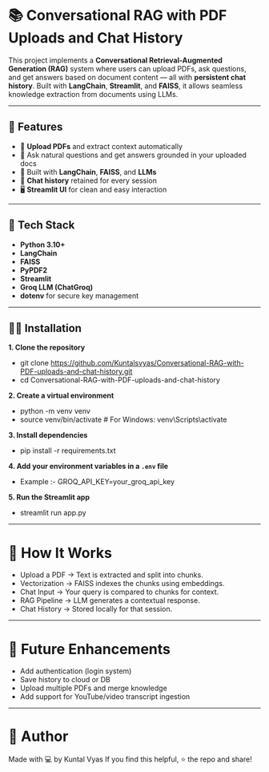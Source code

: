 # 📚 Conversational RAG with PDF Uploads and Chat History

This project implements a **Conversational Retrieval-Augmented Generation (RAG)** system where users can upload PDFs, ask questions, and get answers based on document content — all with **persistent chat history**. Built with **LangChain**, **Streamlit**, and **FAISS**, it allows seamless knowledge extraction from documents using LLMs.

---

## 🚀 Features

- 📁 **Upload PDFs** and extract context automatically
- 🤖 Ask natural questions and get answers grounded in your uploaded docs
- 🧠 Built with **LangChain**, **FAISS**, and **LLMs**
- 💬 **Chat history** retained for every session
- 🖥️ **Streamlit UI** for clean and easy interaction

---

## 🧰 Tech Stack

- **Python 3.10+**
- **LangChain**
- **FAISS**
- **PyPDF2**
- **Streamlit**
- **Groq LLM (ChatGroq)**
- **dotenv** for secure key management

---

## 🧑‍💻 Installation

**1. Clone the repository**
- git clone https://github.com/Kuntalsvyas/Conversational-RAG-with-PDF-uploads-and-chat-history.git
- cd Conversational-RAG-with-PDF-uploads-and-chat-history

**2. Create a virtual environment**
- python -m venv venv
- source venv/bin/activate  # For Windows: venv\Scripts\activate

**3. Install dependencies**
- pip install -r requirements.txt

**4. Add your environment variables in a `.env` file**
- Example :- GROQ_API_KEY=your_groq_api_key


**5. Run the Streamlit app**
- streamlit run app.py

---

# 🧪 How It Works
- Upload a PDF → Text is extracted and split into chunks.
- Vectorization → FAISS indexes the chunks using embeddings.
- Chat Input → Your query is compared to chunks for context.
- RAG Pipeline → LLM generates a contextual response.
- Chat History → Stored locally for that session.

---

# 📌 Future Enhancements
 - Add authentication (login system)
 - Save history to cloud or DB
 - Upload multiple PDFs and merge knowledge
 - Add support for YouTube/video transcript ingestion

---

# 🙌 Author
Made with 💻 by Kuntal Vyas
If you find this helpful, ⭐ the repo and share!
